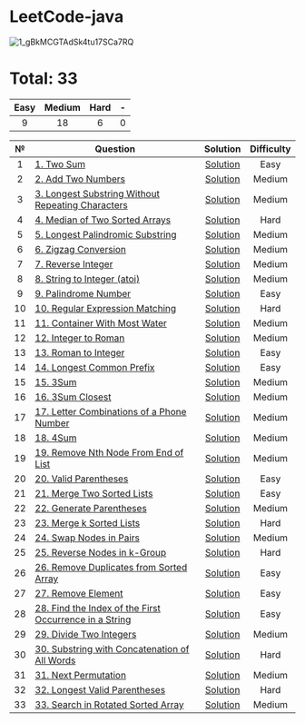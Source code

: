 # LeetCode-java
![1_gBkMCGTAdSk4tu17SCa7RQ](https://github.com/makc2299/LeetCode/assets/44743531/a6e7f076-c6b1-4e42-ada6-4676c0db9be2)


# Total: 33

|   Easy  |  Medium | Hard |  -  |
|:-------:|:-------:|:----:|:---:|
|   9     |    18    |  6   | 0   |


| № | Question | Solution | Difficulty |
|:----------:|------------------------------------------------------------------------------------------------------------------------------------------------------------|:---------------------------------------------------------------------------------------------------------------------------------:|:----------:|
| 1 | [1. Two Sum](https://leetcode.com/problems/two-sum/) | [Solution](https://github.com/makc2299/LeetCode/blob/master/src/main/java/array/TwoSum1.java) | Easy |
| 2 | [2. Add Two Numbers](https://leetcode.com/problems/add-two-numbers/) | [Solution](https://github.com/makc2299/LeetCode/blob/master/src/main/java/linked_list/AddTwoNumbers.java) | Medium |
| 3 | [3. Longest Substring Without Repeating Characters](https://leetcode.com/problems/longest-substring-without-repeating-characters/) | [Solution](https://github.com/makc2299/LeetCode/blob/master/src/main/java/LongestSubstringWithoutRepeatingCharacters.java) | Medium |
| 4 | [4. Median of Two Sorted Arrays](https://leetcode.com/problems/median-of-two-sorted-arrays/) | [Solution](https://github.com/makc2299/LeetCode/blob/master/src/main/java/array/MedianOfTwoSortedArrays.java) | Hard |
| 5 | [5. Longest Palindromic Substring](https://leetcode.com/problems/longest-palindromic-substring/) | [Solution](https://github.com/makc2299/LeetCode/blob/master/src/main/java/string/LongestPalindromicSubstring.java) | Medium |
| 6 | [6. Zigzag Conversion](https://leetcode.com/problems/zigzag-conversion/) | [Solution](https://github.com/makc2299/LeetCode/blob/master/src/main/java/ZigzagConversion.java) | Medium |
| 7 | [7. Reverse Integer](https://leetcode.com/problems/reverse-integer/) | [Solution](https://github.com/makc2299/LeetCode/blob/master/src/main/java/ReverseInteger.java) | Medium |
| 8 | [8. String to Integer (atoi)](https://leetcode.com/problems/string-to-integer-atoi/) | [Solution](https://github.com/makc2299/LeetCode/blob/master/src/main/java/string/StringToIntegerAtoi.java) | Medium |
| 9 | [9. Palindrome Number](https://leetcode.com/problems/palindrome-number/) | [Solution](https://github.com/makc2299/LeetCode/blob/master/src/main/java/PalindromeNumber.java) | Easy |
| 10 | [10. Regular Expression Matching](https://leetcode.com/problems/regular-expression-matching/) | [Solution](https://github.com/makc2299/LeetCode/blob/master/src/main/java/dynamic_programming/RegularExpressionMatching.java) | Hard |
| 11 | [11. Container With Most Water](https://leetcode.com/problems/container-with-most-water/) | [Solution](https://github.com/makc2299/LeetCode/blob/master/src/main/java/ContainerWithMostWater.java) | Medium |
| 12 | [12. Integer to Roman](https://leetcode.com/problems/integer-to-roman/) | [Solution](https://github.com/makc2299/LeetCode/blob/master/src/main/java/IntegerToRoman.java) | Medium |
| 13 | [13. Roman to Integer](https://leetcode.com/problems/roman-to-integer/) | [Solution](https://github.com/makc2299/LeetCode/blob/master/src/main/java/RomanToInteger.java) | Easy |
| 14 | [14. Longest Common Prefix](https://leetcode.com/problems/longest-common-prefix/) | [Solution](https://github.com/makc2299/LeetCode/blob/master/src/main/java/string/LongestCommonPrefix.java) | Easy |
| 15 | [15. 3Sum](https://leetcode.com/problems/3sum/) | [Solution](https://github.com/makc2299/LeetCode/blob/master/src/main/java/array/ThreeSum.java) | Medium |
| 16 | [16. 3Sum Closest](https://leetcode.com/problems/3sum-closest/) | [Solution](https://github.com/makc2299/LeetCode/blob/master/src/main/java/array/ThreeSumClosest.java) | Medium |
| 17 | [17. Letter Combinations of a Phone Number](https://leetcode.com/problems/letter-combinations-of-a-phone-number/) | [Solution](https://github.com/makc2299/LeetCode/blob/master/src/main/java/math/LetterCombinationsOfAPhoneNumber.java) | Medium |
| 18 | [18. 4Sum](https://leetcode.com/problems/4sum/) | [Solution](https://github.com/makc2299/LeetCode/blob/master/src/main/java/array/FourSum.java) | Medium |
| 19 | [19. Remove Nth Node From End of List](https://leetcode.com/problems/remove-nth-node-from-end-of-list/) | [Solution](https://github.com/makc2299/LeetCode/blob/master/src/main/java/linked_list/RemoveNthNodeFromEndOfList.java) | Medium |
| 20 | [20. Valid Parentheses](https://leetcode.com/problems/valid-parentheses/) | [Solution](https://github.com/makc2299/LeetCode/blob/master/src/main/java/ValidParentheses.java) | Easy |
| 21 | [21. Merge Two Sorted Lists](https://leetcode.com/problems/merge-two-sorted-lists/) | [Solution](https://github.com/makc2299/LeetCode/blob/master/src/main/java/array/MergeTwoSortedLists.java) | Easy |
| 22 | [22. Generate Parentheses](https://leetcode.com/problems/generate-parentheses/) | [Solution](https://github.com/makc2299/LeetCode/blob/master/src/main/java/GenerateParentheses.java) | Medium |
| 23 | [23. Merge k Sorted Lists](https://leetcode.com/problems/merge-k-sorted-lists/) | [Solution](https://github.com/makc2299/LeetCode/blob/master/src/main/java/linked_list/MergeKSortedLists.java) | Hard |
| 24 | [24. Swap Nodes in Pairs](https://leetcode.com/problems/swap-nodes-in-pairs/) | [Solution](https://github.com/makc2299/LeetCode/blob/master/src/main/java/linked_list/SwapNodesInPairs.java) | Medium |
| 25 | [25. Reverse Nodes in k-Group](https://leetcode.com/problems/reverse-nodes-in-k-group/) | [Solution](https://github.com/makc2299/LeetCode/blob/master/src/main/java/linked_list/ReverseNodesInKGroup.java) | Hard |
| 26 | [26. Remove Duplicates from Sorted Array](https://leetcode.com/problems/remove-duplicates-from-sorted-array/) | [Solution](https://github.com/makc2299/LeetCode/blob/master/src/main/java/array/RemoveDuplicatesFromSortedArray.java) | Easy |
| 27 | [27. Remove Element](https://leetcode.com/problems/remove-element/) | [Solution](https://github.com/makc2299/LeetCode/blob/master/src/main/java/array/RemoveElement.java) | Easy |
| 28 | [28. Find the Index of the First Occurrence in a String](https://leetcode.com/problems/find-the-index-of-the-first-occurrence-in-a-string/) | [Solution](https://github.com/makc2299/LeetCode/blob/master/src/main/java/string/FindTheIndexOfTheFirstOccurrenceInAString.java) | Easy |
| 29 | [29. Divide Two Integers](https://leetcode.com/problems/divide-two-integers/) | [Solution](https://github.com/makc2299/LeetCode/blob/master/src/main/java/math/DivideTwoIntegers.java) | Medium |
| 30 | [30. Substring with Concatenation of All Words](https://leetcode.com/problems/substring-with-concatenation-of-all-words/) | [Solution](https://github.com/makc2299/LeetCode/blob/master/src/main/java/SubstringWithConcatenationOfAllWords.java) | Hard |
| 31 | [31. Next Permutation](https://leetcode.com/problems/next-permutation/) | [Solution](https://github.com/makc2299/LeetCode/blob/master/src/main/java/NextPermutation.java) | Medium |
| 32 | [32. Longest Valid Parentheses](https://leetcode.com/problems/longest-valid-parentheses/) | [Solution](https://github.com/makc2299/LeetCode/blob/master/src/main/java/LongestValidParentheses.java) | Hard |
| 33 | [33. Search in Rotated Sorted Array](https://leetcode.com/problems/search-in-rotated-sorted-array/) | [Solution](https://github.com/makc2299/LeetCode/blob/master/src/main/java/SearchInRotatedSortedArray.java) | Medium |


